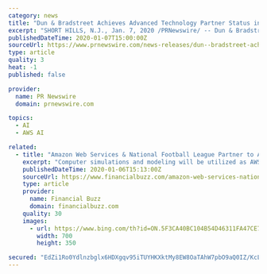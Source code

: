 ```yaml
---
category: news
title: "Dun & Bradstreet Achieves Advanced Technology Partner Status in the Amazon Web Services Partner Network"
excerpt: "SHORT HILLS, N.J., Jan. 7, 2020 /PRNewswire/ -- Dun & Bradstreet announced today that it has achieved Advanced Technology Partner status in the Amazon Web Services (AWS) Partner Network (APN ... of virtually all sizes digitally transform by embracing data and artificial intelligence (AI)-driven solutions across all phases of the customer ..."
publishedDateTime: 2020-01-07T15:00:00Z
sourceUrl: https://www.prnewswire.com/news-releases/dun--bradstreet-achieves-advanced-technology-partner-status-in-the-amazon-web-services-partner-network-300982562.html
type: article
quality: 3
heat: -1
published: false

provider:
  name: PR Newswire
  domain: prnewswire.com

topics:
  - AI
  - AWS AI

related:
  - title: "Amazon Web Services & National Football League Partner to Advance Player Health & Safety"
    excerpt: "Computer simulations and modeling will be utilized as AWS will provide the league with quick and reliable data. The NFL and AWS will also work together to develop computer vision models utilizing Amazon SageMaker, Amazon Rekognition and Amazon SageMaker Ground Truth to detect concussions and identify what causes them."
    publishedDateTime: 2020-01-06T15:13:00Z
    sourceUrl: https://www.financialbuzz.com/amazon-web-services-national-football-league-partner-to-advance-player-health-safety/
    type: article
    provider:
      name: Financial Buzz
      domain: financialbuzz.com
    quality: 30
    images:
      - url: https://www.bing.com/th?id=ON.5F3CA40BC104B54D46311FA47CE7A01B
        width: 700
        height: 350

secured: "EdZi1Ro0Ydlnzbglx6HDXgqv95iTUYHKXktMy8EW8OaTAhW7pbO9aQ0IZ/KcLW9SAHusehIYfm7yJp32yKqkV/svNcBkx57DYudp1sycRIgc/5HJlkDQV2nxhxQNVok7XBkMHMHjA5cTuBgGB9S/UwwFMar+KWNw/1KU6plhDJq4PEDnhfl726NRVm18FTeDmgsfNuDU2m7Ks4S/JuC5YqyDTqQt39TuFZ8fQ6JO8xIny/cPBcXAlcrJTUXtJPPCZbLn0zLT1f6+AeHOfHgxjw==;TLwGe+13E0UOfGE6Cr6BFA=="
---
```


